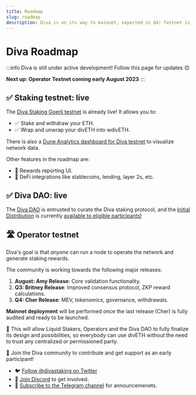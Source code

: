 ```yaml
---
title: Roadmap
slug: roadmap
description: Diva is on its way to mainnet, expected in Q4! Testnet is currently active to Stakers and Operators
---
```


# Diva Roadmap

:::info
Diva is still under active development! Follow this page for updates 😊

**Next up: Operator Testnet coming early August 2023**
:::

## ✅ Staking testnet: live

The [Diva Staking Goerli testnet](https://stake.diva.community) is already live! It allows you to:

- ✅ Stake and withdraw your ETH.
- ✅ Wrap and unwrap your divETH into wdivETH.

There is also a [Dune Analytics dashboard for Diva testnet](https://dune.com/anchor/diva-goerli-network-dashboard) to visualize network data.

Other features in the roadmap are:

- 🔢 Rewards reporting UI.
- 🔌 DeFi integrations like stablecoins, lending, layer 2s, etc.

## ✅ Diva DAO: live

The [Diva DAO](dao) is entrusted to curate the Diva staking protocol, and the [Initial Distribution](distribution) is currently [available to eligible participants!](https://claim.diva.community/)




## 🛣️  Operator testnet

Diva's goal is that *anyone* can run a node to operate the network and generate staking rewards.

The community is working towards the following major releases:

1. **August: Amy Release**: Core validation functionality.
2. **Q3: Britney Release**: Improved consensus protocol, ZKP reward calculations.
3. **Q4: Cher Release**: MEV, tokenomics, governance, withdrawals.

**Mainnet deployment** will be performed once the last release (Cher) is fully audited and ready to be launched.

👷 This will allow Liquid Stakers, Operators and the Diva DAO to fully finalize its design and possibilities, so everybody can use divETH without the need to trust any centralized or permissioned party.

💄 Join the Diva community to contribute and get support as an early participant!

- 🐦 [Follow @divastaking on Twitter](https://twitter.com/divastaking)
- 👾 [Join Discord](https://discord.gg/diva) to get involved.
- 🔔 [Subscribe to the Telegram channel](https://t.me/followdiva) for announcemenets.



